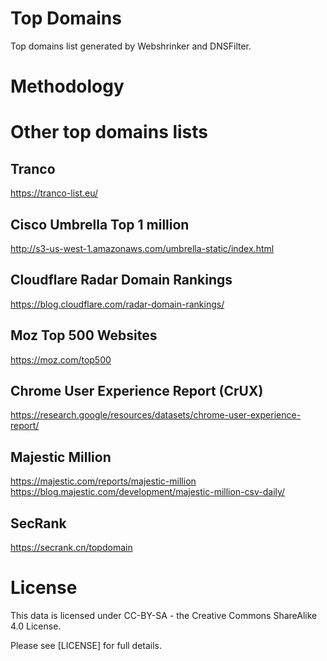 # Top Domains
Top domains list generated by Webshrinker and DNSFilter.


# 


# Methodology


# Other top domains lists

## Tranco
https://tranco-list.eu/


## Cisco Umbrella Top 1 million
http://s3-us-west-1.amazonaws.com/umbrella-static/index.html


## Cloudflare Radar Domain Rankings
https://blog.cloudflare.com/radar-domain-rankings/


## Moz Top 500 Websites
https://moz.com/top500


## Chrome User Experience Report (CrUX)
https://research.google/resources/datasets/chrome-user-experience-report/


## Majestic Million
https://majestic.com/reports/majestic-million
https://blog.majestic.com/development/majestic-million-csv-daily/


## SecRank
https://secrank.cn/topdomain


# License

This data is licensed under CC-BY-SA - the Creative Commons ShareAlike 4.0 License.

Please see [LICENSE] for full details.

